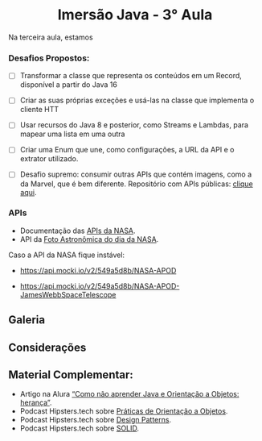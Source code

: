 <h1 align="center"> Imersão Java - 3° Aula </h1>

Na terceira aula, estamos

<h3>Desafios Propostos:</h3>

- [ ] Transformar a classe que representa os conteúdos em um Record, disponível a partir do Java 16

- [ ] Criar as suas próprias exceções e usá-las na classe que implementa o cliente HTT

- [ ] Usar recursos do Java 8 e posterior, como Streams e Lambdas, para mapear uma lista em uma outra

- [ ] Criar uma Enum que une, como configurações, a URL da API e o extrator utilizado.

- [ ] Desafio supremo: consumir outras APIs que contém imagens, como a da Marvel, que é bem diferente. Repositório com APIs públicas: [clique aqui](https://github.com/public-apis/public-apis).

<h3>APIs</h3>

- Documentação das [APIs da NASA](https://api.nasa.gov).
- API da [Foto Astronômica do dia da NASA](https://api.nasa.gov/planetary/apod?api_key=DEMO_KEY).

Caso a API da NASA fique instável:

- https://api.mocki.io/v2/549a5d8b/NASA-APOD

- https://api.mocki.io/v2/549a5d8b/NASA-APOD-JamesWebbSpaceTelescope

<h2>Galeria</h2>



<h2>Considerações</h2>



<h2>Material Complementar:</h2>

- Artigo na Alura [“Como não aprender Java e Orientação a Objetos: herança”](https://www.alura.com.br/artigos/como-nao-aprender-orientacao-a-objetos-heranca).
- Podcast Hipsters.tech sobre [Práticas de Orientação a Objetos](https://www.alura.com.br/podcast/praticas-de-orientacao-a-objetos-hipsters-129-a453).
- Podcast Hipsters.tech sobre [Design Patterns](https://www.alura.com.br/podcast/design-patterns-hipsters-206-a345).
- Podcast Hipsters.tech sobre [SOLID](https://www.alura.com.br/podcast/solid-codigo-bom-e-bonito-hipsters-ponto-tech-219-a649).